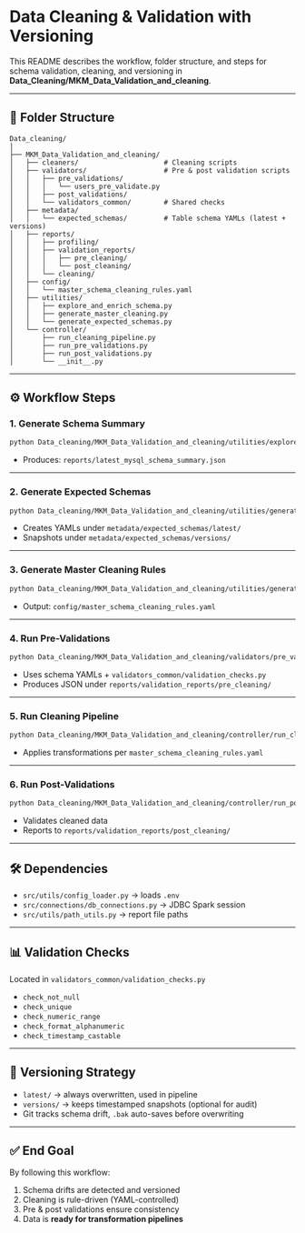 # Data Cleaning & Validation with Versioning

This README describes the workflow, folder structure, and steps for schema validation, cleaning, and versioning in **Data_Cleaning/MKM_Data_Validation_and_cleaning**.

---

## 📂 Folder Structure

```
Data_cleaning/
│
├── MKM_Data_Validation_and_cleaning/
│   ├── cleaners/                     # Cleaning scripts
│   ├── validators/                   # Pre & post validation scripts
│   │   ├── pre_validations/
│   │   │   └── users_pre_validate.py
│   │   ├── post_validations/
│   │   └── validators_common/        # Shared checks
│   ├── metadata/
│   │   └── expected_schemas/         # Table schema YAMLs (latest + versions)
│   ├── reports/
│   │   ├── profiling/
│   │   ├── validation_reports/
│   │   │   ├── pre_cleaning/
│   │   │   └── post_cleaning/
│   │   └── cleaning/
│   ├── config/
│   │   └── master_schema_cleaning_rules.yaml
│   ├── utilities/
│   │   ├── explore_and_enrich_schema.py
│   │   ├── generate_master_cleaning.py
│   │   └── generate_expected_schemas.py
│   └── controller/
│       ├── run_cleaning_pipeline.py
│       ├── run_pre_validations.py
│       ├── run_post_validations.py
│       └── __init__.py
```

---

## ⚙️ Workflow Steps

### **1. Generate Schema Summary**
```bash
python Data_cleaning/MKM_Data_Validation_and_cleaning/utilities/explore_and_enrich_schema.py
```
- Produces: `reports/latest_mysql_schema_summary.json`

---

### **2. Generate Expected Schemas**
```bash
python Data_cleaning/MKM_Data_Validation_and_cleaning/utilities/generate_expected_schemas.py --mode write --versioned --retain 5
```
- Creates YAMLs under `metadata/expected_schemas/latest/`
- Snapshots under `metadata/expected_schemas/versions/`

---

### **3. Generate Master Cleaning Rules**
```bash
python Data_cleaning/MKM_Data_Validation_and_cleaning/utilities/generate_master_cleaning.py
```
- Output: `config/master_schema_cleaning_rules.yaml`

---

### **4. Run Pre-Validations**
```bash
python Data_cleaning/MKM_Data_Validation_and_cleaning/validators/pre_validations/users_pre_validate.py
```
- Uses schema YAMLs + `validators_common/validation_checks.py`
- Produces JSON under `reports/validation_reports/pre_cleaning/`

---

### **5. Run Cleaning Pipeline**
```bash
python Data_cleaning/MKM_Data_Validation_and_cleaning/controller/run_cleaning_pipeline.py
```
- Applies transformations per `master_schema_cleaning_rules.yaml`

---

### **6. Run Post-Validations**
```bash
python Data_cleaning/MKM_Data_Validation_and_cleaning/controller/run_post_validations.py
```
- Validates cleaned data
- Reports to `reports/validation_reports/post_cleaning/`

---

## 🛠 Dependencies
- `src/utils/config_loader.py` → loads `.env`
- `src/connections/db_connections.py` → JDBC Spark session
- `src/utils/path_utils.py` → report file paths

---

## 📊 Validation Checks
Located in `validators_common/validation_checks.py`
- `check_not_null`
- `check_unique`
- `check_numeric_range`
- `check_format_alphanumeric`
- `check_timestamp_castable`

---

## 📂 Versioning Strategy
- `latest/` → always overwritten, used in pipeline
- `versions/` → keeps timestamped snapshots (optional for audit)
- Git tracks schema drift, `.bak` auto-saves before overwriting

---

## ✅ End Goal
By following this workflow:
1. Schema drifts are detected and versioned
2. Cleaning is rule-driven (YAML-controlled)
3. Pre & post validations ensure consistency
4. Data is **ready for transformation pipelines**
